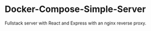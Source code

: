 # Docker-Compose-Simple-Server
Fullstack server with React and Express with an nginx reverse proxy.
